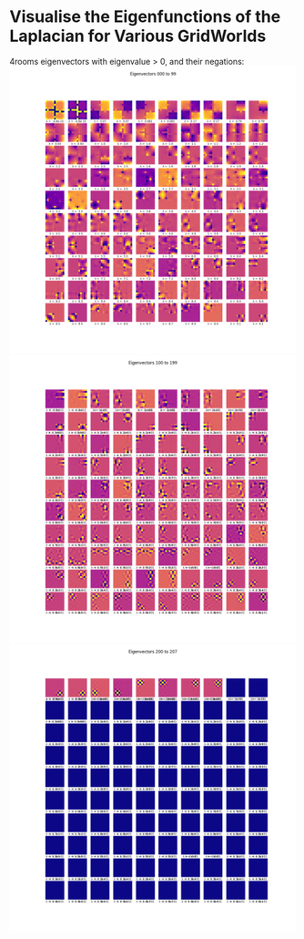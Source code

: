 # Visualise the Eigenfunctions of the Laplacian for Various GridWorlds
4rooms eigenvectors with eigenvalue > 0, and their negations:
![4rooms eigenvectors with eigenvalue > 0, and their negations](../../plots/see_eigenfunctions/eigenvectors_4room_100.png)
![4rooms eigenvectors with eigenvalue > 0, and their negations](../../plots/see_eigenfunctions/eigenvectors_4room_200.png)
![4rooms eigenvectors with eigenvalue > 0, and their negations](../../plots/see_eigenfunctions/eigenvectors_4room_208.png)